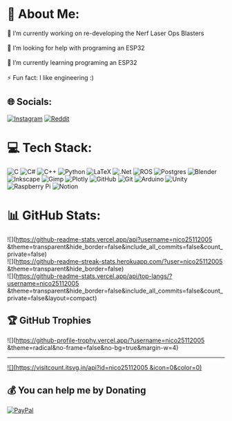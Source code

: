 # 💫 About Me:
🔭 I’m currently working on re-developing the Nerf Laser Ops Blasters<br><br>🤝 I’m looking for help with programing an ESP32<br><br>🌱 I’m currently learning programing an ESP32<br><br>⚡ Fun fact: I like engineering :)


## 🌐 Socials:
[![Instagram](https://img.shields.io/badge/Instagram-%23E4405F.svg?logo=Instagram&logoColor=white)](https://instagram.com/nico.huetter2020) [![Reddit](https://img.shields.io/badge/Reddit-%23FF4500.svg?logo=Reddit&logoColor=white)](https://reddit.com/user/Logical_Lemon7701) 

# 💻 Tech Stack:
![C](https://img.shields.io/badge/c-%2300599C.svg?style=flat&logo=c&logoColor=white) ![C#](https://img.shields.io/badge/c%23-%23239120.svg?style=flat&logo=csharp&logoColor=white) ![C++](https://img.shields.io/badge/c++-%2300599C.svg?style=flat&logo=c%2B%2B&logoColor=white) ![Python](https://img.shields.io/badge/python-3670A0?style=flat&logo=python&logoColor=ffdd54) ![LaTeX](https://img.shields.io/badge/latex-%23008080.svg?style=flat&logo=latex&logoColor=white) ![.Net](https://img.shields.io/badge/.NET-5C2D91?style=flat&logo=.net&logoColor=white) ![ROS](https://img.shields.io/badge/ros-%230A0FF9.svg?style=flat&logo=ros&logoColor=white) ![Postgres](https://img.shields.io/badge/postgres-%23316192.svg?style=flat&logo=postgresql&logoColor=white) ![Blender](https://img.shields.io/badge/blender-%23F5792A.svg?style=flat&logo=blender&logoColor=white) ![Inkscape](https://img.shields.io/badge/Inkscape-e0e0e0?style=flat&logo=inkscape&logoColor=080A13) ![Gimp](https://img.shields.io/badge/Gimp-657D8B?style=flat&logo=gimp&logoColor=FFFFFF) ![Plotly](https://img.shields.io/badge/Plotly-%233F4F75.svg?style=flat&logo=plotly&logoColor=white) ![GitHub](https://img.shields.io/badge/github-%23121011.svg?style=flat&logo=github&logoColor=white) ![Git](https://img.shields.io/badge/git-%23F05033.svg?style=flat&logo=git&logoColor=white) ![Arduino](https://img.shields.io/badge/-Arduino-00979D?style=flat&logo=Arduino&logoColor=white) ![Unity](https://img.shields.io/badge/unity-%23000000.svg?style=flat&logo=unity&logoColor=white) ![Raspberry Pi](https://img.shields.io/badge/-Raspberry_Pi-C51A4A?style=flat&logo=Raspberry-Pi) ![Notion](https://img.shields.io/badge/Notion-%23000000.svg?style=flat&logo=notion&logoColor=white)
# 📊 GitHub Stats:
![](https://github-readme-stats.vercel.app/api?username=nico25112005 &theme=transparent&hide_border=false&include_all_commits=false&count_private=false)<br/>
![](https://github-readme-streak-stats.herokuapp.com/?user=nico25112005 &theme=transparent&hide_border=false)<br/>
![](https://github-readme-stats.vercel.app/api/top-langs/?username=nico25112005 &theme=transparent&hide_border=false&include_all_commits=false&count_private=false&layout=compact)

## 🏆 GitHub Trophies
![](https://github-profile-trophy.vercel.app/?username=nico25112005 &theme=radical&no-frame=false&no-bg=true&margin-w=4)

---
[![](https://visitcount.itsvg.in/api?id=nico25112005 &icon=0&color=0)](https://visitcount.itsvg.in)

  ## 💰 You can help me by Donating
  [![PayPal](https://img.shields.io/badge/PayPal-00457C?style=for-the-badge&logo=paypal&logoColor=white)](https://paypal.me/https://paypal.me/NicoHuetter?country.x=AT&locale.x=de_DE) 

  
<!-- Proudly created with GPRM ( https://gprm.itsvg.in ) -->